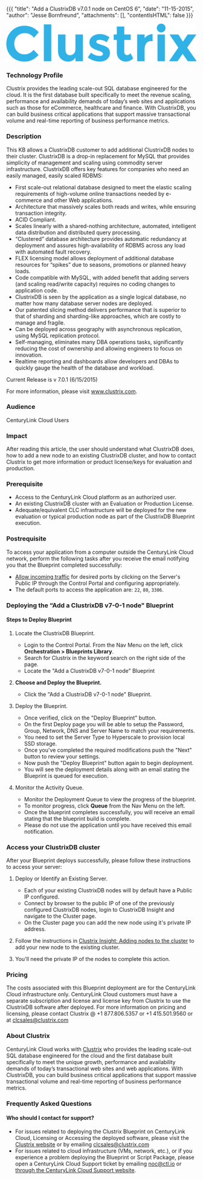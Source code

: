 
{{{
  "title": "Add a ClustrixDB v7.0.1 node on CentOS 6",
  "date": "11-15-2015",
  "author": "Jesse Bornfreund",
  "attachments": [],
  "contentIsHTML": false
}}}

![Clustrix Logo](../../images/clustrix_blue.png)

### Technology Profile
Clustrix provides the leading scale-out SQL database engineered for the cloud. It is the first database built specifically to meet the revenue scaling, performance and availability demands of today’s web sites and applications such as those for eCommerce, healthcare and finance. With ClustrixDB, you can build business critical applications that support massive transactional volume and real-time reporting of business performance metrics.

### Description
This KB allows a ClustrixDB customer to add additional ClustrixDB nodes to their cluster. ClustrixDB is a drop-in replacement for MySQL that provides simplicity of management and scaling using commodity server infrastructure. ClustrixDB offers key features for companies who need an easily managed, easily scaled RDBMS:

* First scale-out relational database designed to meet the elastic scaling requirements of high-volume online transactions needed by e-commerce and other Web applications.
* Architecture that massively scales both reads and writes, while ensuring transaction integrity.
* ACID Compliant.
* Scales linearly with a shared-nothing architecture, automated, intelligent data distribution and distributed query processing.
* “Clustered” database architecture provides automatic redundancy at deployment and assures high-availability of RDBMS across any load with automated fault recovery.
* FLEX licensing model allows deployment of additional database resources for “spikes” due to seasons, promotions or planned heavy loads.
* Code compatible with MySQL, with added benefit that adding servers (and scaling read/write capacity) requires no coding changes to application code.
* ClustrixDB is seen by the application as a single logical database, no matter how many database server nodes are deployed.
* Our patented slicing method delivers performance that is superior to that of sharding and sharding-like approaches, which are costly to manage and fragile.
* Can be deployed across geography with asynchronous replication, using MySQL replication protocol.
* Self-managing, eliminates many DBA operations tasks, significantly reducing the cost of ownership and allowing engineers to focus on innovation.
* Realtime reporting and dashboards allow developers and DBAs to quickly gauge the health of the database and workload.

Current Release is v 7.0.1 (6/15/2015)

For more information, please visit www.clustrix.com.

### Audience
CenturyLink Cloud Users

### Impact
After reading this article, the user should understand what ClustrixDB does, how to add a new node to an existing ClustrixDB cluster, and how to contact Clustrix to get more information or product license/keys for evaluation and production.

### Prerequisite
* Access to the CenturyLink Cloud platform as an authorized user.
* An existing ClustrixDB cluster with an Evaluation or Production License.
* Adequate/equivalent CLC infrastructure will be deployed for the new evaluation or typical production node as part of the ClustrixDB Blueprint execution.

### Postrequisite
To access your application from a computer outside the CenturyLink Cloud network, perform the following tasks after you receive the email notifying you that the Blueprint completed successfully:
* [Allow incoming traffic](../../Network/how-to-add-public-ip-to-virtual-machine.md) for desired ports by clicking on the Server's Public IP through the Control Portal and configuring appropriately.
* The default ports to access the application are: `22`, `80`, `3306`.

### Deploying the “Add a ClustrixDB v7-0-1 node" Blueprint

#### Steps to Deploy Blueprint

1. Locate the ClustrixDB Blueprint.
   * Login to the Control Portal. From the Nav Menu on the left, click **Orchestration > Blueprints Library**.
   * Search for Clustrix in the keyword search on the right side of the page.
   * Locate the "Add a ClustrixDB v7-0-1 node" Blueprint

2. **Choose and Deploy the Blueprint.**
   * Click the "Add a ClustrixDB v7-0-1 node" Blueprint.

3. Deploy the Blueprint.
   * Once verified, click on the "Deploy Blueprint" button.
   * On the first Deploy page you will be able to setup the Password, Group, Network, DNS and Server Name to match your requirements.
   * You need to set the Server Type to Hyperscale to provision local SSD storage.
   * Once you've completed the required modifications push the "Next" button to review your settings.
   * Now push the "Deploy Blueprint" button again to begin deployment.
   * You will see the deployment details along with an email stating the Blueprint is queued for execution.

4. Monitor the Activity Queue.
   * Monitor the Deployment Queue to view the progress of the blueprint.
   * To monitor progress, click **Queue** from the Nav Menu on the left.
   * Once the blueprint completes successfully, you will receive an email stating that the blueprint build is complete.
   * Please do not use the application until you have received this email notification.

### Access your ClustrixDB cluster
After your Blueprint deploys successfully, please follow these instructions to access your server:

1. Deploy or Identify an Existing Server.
   * Each of your existing ClustrixDB nodes will by default have a Public IP configured.
   * Connect by browser to the public IP of one of the previously configured ClustrixDB nodes, login to ClustrixDB Insight and navigate to the Cluster page.
   * On the Cluster page you can add the new node using it's private IP address.

2. Follow the instructions in [Clustrix Insight: Adding nodes to the cluster](http://docs.clustrix.com/display/CLXDOC/Clustrix+Insight:+Adding+nodes+to+the+cluster) to add your new node to the existing cluster.

3. You'll need the private IP of the nodes to complete this action.

### Pricing
The costs associated with this Blueprint deployment are for the CenturyLink Cloud infrastructure only. CenturyLink Cloud customers must have a separate subscription and license and license key from Clustrix to use the ClustrixDB software after deployed. For more information on pricing and licensing, please contact Clustrix @ +1 877.806.5357 or +1 415.501.9560 or at [clcsales@clustrix.com](mailto:clcsales@clustrix.com)

### About Clustrix
CenturyLink Cloud works with [Clustrix](http://www.clustrix.com) who provides the leading scale-out SQL database engineered for the cloud and the first database built specifically to meet the unique growth, performance and availability demands of today’s transactional web sites and web applications. With ClustrixDB, you can build business critical applications that support massive transactional volume and real-time reporting of business performance metrics.

### Frequently Asked Questions

#### Who should I contact for support?
* For issues related to deploying the Clustrix Blueprint on CenturyLink Cloud, Licensing or Accessing the deployed software, please visit the [Clustrix website](http://docs.clustrix.com) or by emailing [clcsales@clustrix.com](mailto:clcsales@clustrix.com)
* For issues related to cloud infrastructure (VMs, network, etc.), or if you experience a problem deploying the Blueprint or Script Package, please open a CenturyLink Cloud Support ticket by emailing [noc@ctl.io](mailto:noc@ctl.io) or [through the CenturyLink Cloud Support website](https://t3n.zendesk.com/tickets/new).
